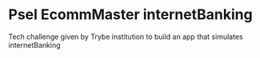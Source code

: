 # Psel EcommMaster internetBanking
Tech challenge given by Trybe institution to build an app that simulates internetBanking
